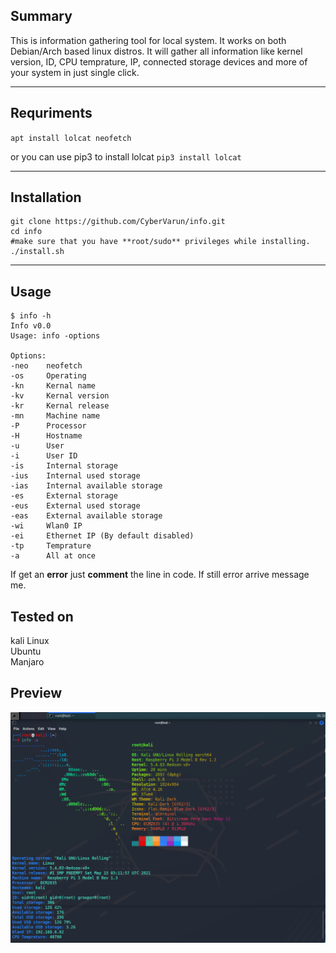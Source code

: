 ## Summary
This is information gathering tool for local system. It works on both Debian/Arch based linux distros. It will gather all information like kernel version, ID, CPU temprature, IP, connected storage devices and more of your system in just single click.
<hr></hr>

## Requriments
` apt install lolcat neofetch `

or you can use pip3 to install lolcat
` pip3 install lolcat `

<hr></hr>

## Installation
```
git clone https://github.com/CyberVarun/info.git
cd info
#make sure that you have **root/sudo** privileges while installing. 
./install.sh
```
<hr>

## Usage

```
$ info -h
Info v0.0
Usage: info -options

Options:
-neo    neofetch
-os     Operating
-kn     Kernal name
-kv     Kernal version
-kr     Kernal release
-mn     Machine name
-P      Processor
-H      Hostname
-u      User
-i      User ID
-is     Internal storage
-ius    Internal used storage
-ias    Internal available storage
-es     External storage
-eus    External used storage
-eas    External available storage
-wi     Wlan0 IP
-ei     Ethernet IP (By default disabled)
-tp     Temprature
-a      All at once

```

If get an **error** just **comment** the line in code. If still error arrive message me.

## Tested on

kali Linux
<br>
Ubuntu
<br>
Manjaro

## Preview
![preview image](./assests/preview_800x586.png)
